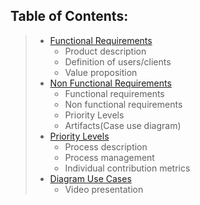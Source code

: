 ## Table of Contents:
>- [Functional Requirements](https://github.com/Ozia112/Team-2-FSE-repo/tree/FIS-Project-Stage-1/B_task)
>    - Product description
>    - Definition of users/clients
>    - Value proposition
>- [Non Functional Requirements](https://github.com/Ozia112/Team-2-FSE-repo/tree/FIS-Project-Stage-1/C_task)
>    - Functional requirements
>    - Non functional requirements
>    - Priority Levels
>    - Artifacts(Case use diagram)
>- [Priority Levels](https://github.com/Ozia112/Team-2-FSE-repo/tree/FIS-Project-Stage-1/D_task)
>   - Process description
>   - Process management
>   - Individual contribution metrics
>- [Diagram Use Cases](https://github.com/Ozia112/Team-2-FSE-repo/tree/FIS-Project-Stage-1/assets)
>    - Video presentation
